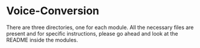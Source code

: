 # Voice-Conversion
There are three directories, one for each module. All the necessary files are present and for specific instructions, please go ahead and look at the README inside the modules.
